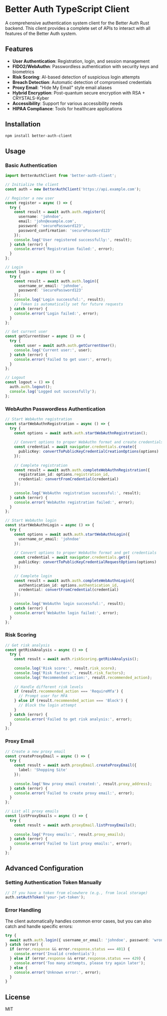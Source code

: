# Better Auth TypeScript Client

A comprehensive authentication system client for the Better Auth Rust backend. This client provides a complete set of APIs to interact with all features of the Better Auth system.

## Features

- **User Authentication**: Registration, login, and session management
- **FIDO2/WebAuthn**: Passwordless authentication with security keys and biometrics
- **Risk Scoring**: AI-based detection of suspicious login attempts
- **Breach Detection**: Automatic detection of compromised credentials
- **Proxy Email**: "Hide My Email" style email aliases
- **Hybrid Encryption**: Post-quantum secure encryption with RSA + CRYSTALS-Kyber
- **Accessibility**: Support for various accessibility needs
- **HIPAA Compliance**: Tools for healthcare applications

## Installation

```bash
npm install better-auth-client
```

## Usage

### Basic Authentication

```typescript
import BetterAuthClient from 'better-auth-client';

// Initialize the client
const auth = new BetterAuthClient('https://api.example.com');

// Register a new user
const register = async () => {
  try {
    const result = await auth.auth.register({
      username: 'johndoe',
      email: 'john@example.com',
      password: 'securePassword123',
      password_confirmation: 'securePassword123'
    });
    console.log('User registered successfully:', result);
  } catch (error) {
    console.error('Registration failed:', error);
  }
};

// Login
const login = async () => {
  try {
    const result = await auth.auth.login({
      username_or_email: 'johndoe',
      password: 'securePassword123'
    });
    console.log('Login successful:', result);
    // Token is automatically set for future requests
  } catch (error) {
    console.error('Login failed:', error);
  }
};

// Get current user
const getCurrentUser = async () => {
  try {
    const user = await auth.auth.getCurrentUser();
    console.log('Current user:', user);
  } catch (error) {
    console.error('Failed to get user:', error);
  }
};

// Logout
const logout = () => {
  auth.auth.logout();
  console.log('Logged out successfully');
};
```

### WebAuthn Passwordless Authentication

```typescript
// Start WebAuthn registration
const startWebAuthnRegistration = async () => {
  try {
    const options = await auth.auth.startWebAuthnRegistration();
    
    // Convert options to proper WebAuthn format and create credentials
    const credential = await navigator.credentials.create({
      publicKey: convertToPublicKeyCredentialCreationOptions(options)
    });
    
    // Complete registration
    const result = await auth.auth.completeWebAuthnRegistration({
      registration_id: options.registration_id,
      credential: convertFromCredential(credential)
    });
    
    console.log('WebAuthn registration successful:', result);
  } catch (error) {
    console.error('WebAuthn registration failed:', error);
  }
};

// Start WebAuthn login
const startWebAuthnLogin = async () => {
  try {
    const options = await auth.auth.startWebAuthnLogin({
      username_or_email: 'johndoe'
    });
    
    // Convert options to proper WebAuthn format and get credentials
    const credential = await navigator.credentials.get({
      publicKey: convertToPublicKeyCredentialRequestOptions(options)
    });
    
    // Complete login
    const result = await auth.auth.completeWebAuthnLogin({
      authentication_id: options.authentication_id,
      credential: convertFromCredential(credential)
    });
    
    console.log('WebAuthn login successful:', result);
  } catch (error) {
    console.error('WebAuthn login failed:', error);
  }
};
```

### Risk Scoring

```typescript
// Get risk analysis
const getRiskAnalysis = async () => {
  try {
    const result = await auth.riskScoring.getRiskAnalysis();
    
    console.log('Risk score:', result.risk_score);
    console.log('Risk factors:', result.risk_factors);
    console.log('Recommended action:', result.recommended_action);
    
    // Handle different risk levels
    if (result.recommended_action === 'RequireMfa') {
      // Prompt user for MFA
    } else if (result.recommended_action === 'Block') {
      // Block the login attempt
    }
  } catch (error) {
    console.error('Failed to get risk analysis:', error);
  }
};
```

### Proxy Email

```typescript
// Create a new proxy email
const createProxyEmail = async () => {
  try {
    const result = await auth.proxyEmail.createProxyEmail({
      label: 'Shopping Site'
    });
    
    console.log('New proxy email created:', result.proxy_address);
  } catch (error) {
    console.error('Failed to create proxy email:', error);
  }
};

// List all proxy emails
const listProxyEmails = async () => {
  try {
    const result = await auth.proxyEmail.listProxyEmails();
    
    console.log('Proxy emails:', result.proxy_emails);
  } catch (error) {
    console.error('Failed to list proxy emails:', error);
  }
};
```

## Advanced Configuration

### Setting Authentication Token Manually

```typescript
// If you have a token from elsewhere (e.g., from local storage)
auth.setAuthToken('your-jwt-token');
```

### Error Handling

The client automatically handles common error cases, but you can also catch and handle specific errors:

```typescript
try {
  await auth.auth.login({ username_or_email: 'johndoe', password: 'wrong' });
} catch (error) {
  if (error.response && error.response.status === 401) {
    console.error('Invalid credentials');
  } else if (error.response && error.response.status === 429) {
    console.error('Too many attempts, please try again later');
  } else {
    console.error('Unknown error:', error);
  }
}
```

## License

MIT